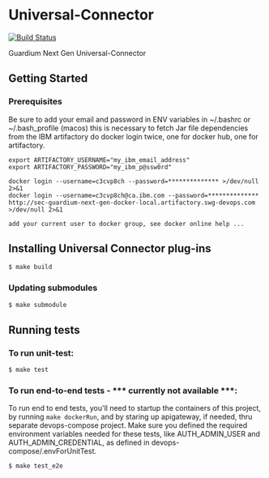 # Universal-Connector

[![Build Status](https://travis.ibm.com/Activity-Insights/Universal-connector.svg?token=8TG9RpY8ENudrXBeAyyn&branch=master)](https://travis.ibm.com/Activity-Insights/universal-connector)

Guardium Next Gen Universal-Connector

## Getting Started

### Prerequisites

Be sure to add your email and password in ENV variables in ~/.bashrc or ~/.bash_profile (macos)
this is necessary to fetch Jar file dependencies from the IBM artifactory
do docker login twice, one for docker hub, one for artifactory.

```
export ARTIFACTORY_USERNAME="my_ibm_email_address"
export ARTIFACTORY_PASSWORD="my_ibm_p@ssw0rd"

docker login --username=c3cvp8ch --password=************** >/dev/null 2>&1
docker login --username=c3cvp8ch@ca.ibm.com --password=************** http://sec-guardium-next-gen-docker-local.artifactory.swg-devops.com  >/dev/null 2>&1

add your current user to docker group, see docker online help ...
```

## Installing Universal Connector plug-ins

```bash
$ make build
```

### Updating submodules

```bash
$ make submodule
```

## Running tests

### To run unit-test:

```bash
$ make test
```

### To run end-to-end tests - *** currently not available ***:
To run end to end tests, you'll need to startup the containers of this project, by running `make dockerRun`, and by staring up apigateway, if needed, thru separate devops-compose project. Make sure you defined the required environment variables needed for these tests, like AUTH_ADMIN_USER and AUTH_ADMIN_CREDENTIAL, as defined in devops-compose/.envForUnitTest.

```bash
$ make test_e2e
```
